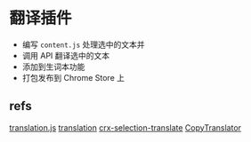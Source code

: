 # 翻译插件

- 编写 `content.js` 处理选中的文本并
- 调用 API 翻译选中的文本
- 添加到生词本功能
- 打包发布到 Chrome Store 上

## refs

[translation.js](https://www.npmjs.com/package/translation.js)
[translation](https://github.com/baizn/translation.js)
[crx-selection-translate](https://github.com/lmk123/crx-selection-translate)
[CopyTranslator](https://github.com/CopyTranslator/CopyTranslator)
